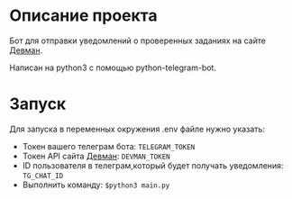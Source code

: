 # Описание проекта #  

Бот для отправки уведомлений о проверенных заданиях на сайте [Девман](https://dvmn.org).  

Написан на  python3 с помощью python-telegram-bot.  


# Запуск #  

Для запуска в переменных окружения .env файле нужно указать:

* Токен вашего телеграм бота: `TELEGRAM_TOKEN`
* Токен API сайта [Девман](https://dvmn.org): `DEVMAN_TOKEN`
* ID пользователя в телеграм,который будет получать уведомления: `TG_CHAT_ID`
* Выполнить команду: `$python3 main.py`
